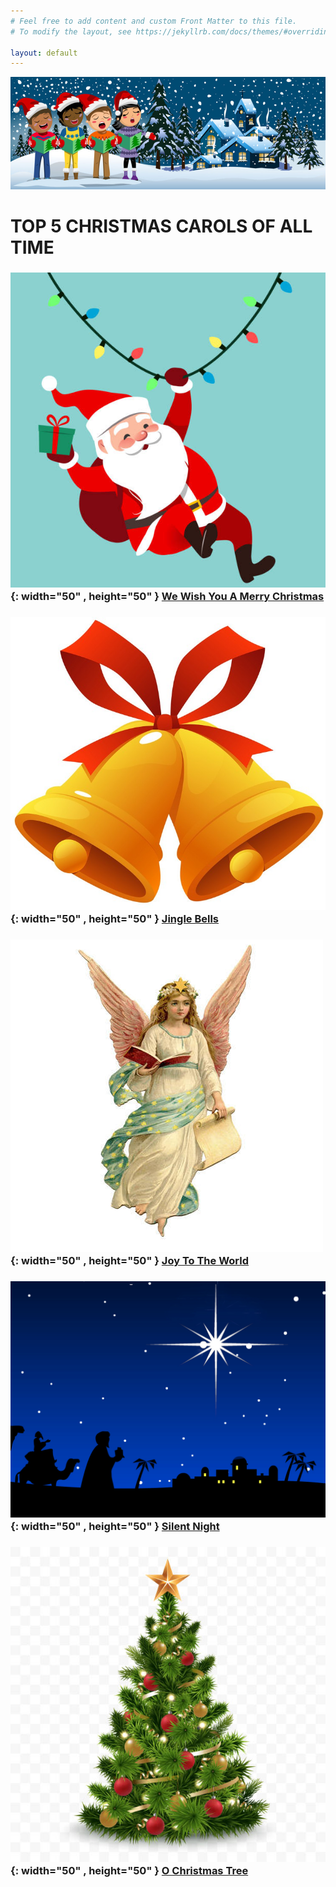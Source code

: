 ```yaml
---
# Feel free to add content and custom Front Matter to this file.
# To modify the layout, see https://jekyllrb.com/docs/themes/#overriding-theme-defaults

layout: default
---
```

![Title](./Images/title.jpg)
# TOP 5 CHRISTMAS CAROLS OF ALL TIME
### ![Santa ](./Images/santa.jpg){: width="50" , height="50" }  [  We Wish You A Merry Christmas](./carol1.html)  

### ![Jingle Bells ](./Images/jinglebells.jpg){: width="50" , height="50" } [Jingle Bells  ](./carol2.html) 

### ![Angel ](./Images/angel.jpg){: width="50" , height="50" } [Joy To The World](./carol3.html)

### ![Night ](./Images/night.webp){: width="50" , height="50" } [Silent Night](./carol4.html) 

### ![Tree ](./Images/tree.jpg){: width="50" , height="50" } [O Christmas Tree](./carol5.html)
 
